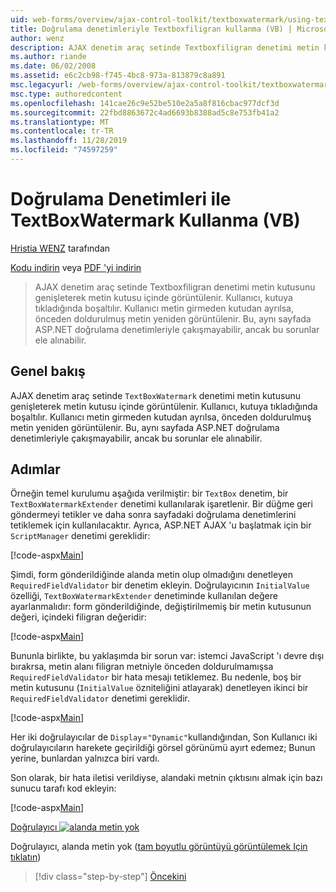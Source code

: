 ```yaml
---
uid: web-forms/overview/ajax-control-toolkit/textboxwatermark/using-textboxwatermark-with-validation-controls-vb
title: Doğrulama denetimleriyle Textboxfiligran kullanma (VB) | Microsoft Docs
author: wenz
description: AJAX denetim araç setinde Textboxfiligran denetimi metin kutusunu genişleterek metin kutusu içinde görüntülenir. Bir Kullanıcı, kutuya tıkladığında ben...
ms.author: riande
ms.date: 06/02/2008
ms.assetid: e6c2cb98-f745-4bc8-973a-813879c8a891
msc.legacyurl: /web-forms/overview/ajax-control-toolkit/textboxwatermark/using-textboxwatermark-with-validation-controls-vb
msc.type: authoredcontent
ms.openlocfilehash: 141cae26c9e52be510e2a5a8f816cbac977dcf3d
ms.sourcegitcommit: 22fbd8863672c4ad6693b8388ad5c8e753fb41a2
ms.translationtype: MT
ms.contentlocale: tr-TR
ms.lasthandoff: 11/28/2019
ms.locfileid: "74597259"
---
```

# <a name="using-textboxwatermark-with-validation-controls-vb"></a>Doğrulama Denetimleri ile TextBoxWatermark Kullanma (VB)

[Hristia WENZ](https://github.com/wenz) tarafından

[Kodu indirin](https://download.microsoft.com/download/9/3/f/93f8daea-bebd-4821-833b-95205389c7d0/TextBoxWatermark2.vb.zip) veya [PDF 'yi indirin](https://download.microsoft.com/download/b/6/a/b6ae89ee-df69-4c87-9bfb-ad1eb2b23373/textboxwatermark2VB.pdf)

> AJAX denetim araç setinde Textboxfiligran denetimi metin kutusunu genişleterek metin kutusu içinde görüntülenir. Kullanıcı, kutuya tıkladığında boşaltılır. Kullanıcı metin girmeden kutudan ayrılsa, önceden doldurulmuş metin yeniden görüntülenir. Bu, aynı sayfada ASP.NET doğrulama denetimleriyle çakışmayabilir, ancak bu sorunlar ele alınabilir.

## <a name="overview"></a>Genel bakış

AJAX denetim araç setinde `TextBoxWatermark` denetimi metin kutusunu genişleterek metin kutusu içinde görüntülenir. Kullanıcı, kutuya tıkladığında boşaltılır. Kullanıcı metin girmeden kutudan ayrılsa, önceden doldurulmuş metin yeniden görüntülenir. Bu, aynı sayfada ASP.NET doğrulama denetimleriyle çakışmayabilir, ancak bu sorunlar ele alınabilir.

## <a name="steps"></a>Adımlar

Örneğin temel kurulumu aşağıda verilmiştir: bir `TextBox` denetim, bir `TextBoxWatermarkExtender` denetimi kullanılarak işaretlenir. Bir düğme geri göndermeyi tetikler ve daha sonra sayfadaki doğrulama denetimlerini tetiklemek için kullanılacaktır. Ayrıca, ASP.NET AJAX 'u başlatmak için bir `ScriptManager` denetimi gereklidir:

[!code-aspx[Main](using-textboxwatermark-with-validation-controls-vb/samples/sample1.aspx)]

Şimdi, form gönderildiğinde alanda metin olup olmadığını denetleyen `RequiredFieldValidator` bir denetim ekleyin. Doğrulayıcının `InitialValue` özelliği, `TextBoxWatermarkExtender` denetiminde kullanılan değere ayarlanmalıdır: form gönderildiğinde, değiştirilmemiş bir metin kutusunun değeri, içindeki filigran değeridir:

[!code-aspx[Main](using-textboxwatermark-with-validation-controls-vb/samples/sample2.aspx)]

Bununla birlikte, bu yaklaşımda bir sorun var: istemci JavaScript 'ı devre dışı bırakrsa, metin alanı filigran metniyle önceden doldurulmamışsa `RequiredFieldValidator` bir hata mesajı tetiklemez. Bu nedenle, boş bir metin kutusunu (`InitialValue` özniteliğini atlayarak) denetleyen ikinci bir `RequiredFieldValidator` denetimi gereklidir.

[!code-aspx[Main](using-textboxwatermark-with-validation-controls-vb/samples/sample3.aspx)]

Her iki doğrulayıcılar de `Display`=`"Dynamic"`kullandığından, Son Kullanıcı iki doğrulayıcıların harekete geçirildiği görsel görünümü ayırt edemez; Bunun yerine, bunlardan yalnızca biri vardı.

Son olarak, bir hata iletisi verildiyse, alandaki metnin çıktısını almak için bazı sunucu tarafı kod ekleyin:

[!code-aspx[Main](using-textboxwatermark-with-validation-controls-vb/samples/sample4.aspx)]

[Doğrulayıcı ![alanda metin yok](using-textboxwatermark-with-validation-controls-vb/_static/image2.png)](using-textboxwatermark-with-validation-controls-vb/_static/image1.png)

Doğrulayıcı, alanda metin yok ([tam boyutlu görüntüyü görüntülemek Için tıklatın](using-textboxwatermark-with-validation-controls-vb/_static/image3.png))

> [!div class="step-by-step"]
> [Öncekini](using-textboxwatermark-in-a-formview-vb.md)

